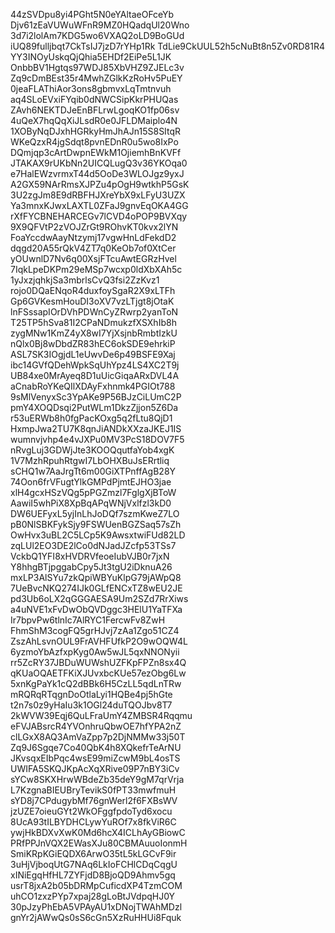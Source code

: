 44zSVDpu8yi4PGht5N0eYAltaeOFceYb
Djv61zEaVUWuWFnR9MZ0HQadqUl20Wno
3d7i2lolAm7KDG5wo6VXAQ2oLD9BoGUd
iUQ89fulljbqt7CkTsIJ7jzD7rYHp1Rk
TdLie9CkUUL52h5cNuBt8n5Zv0RD81R4
YY3INOyUskqQjQhia5EHDf2EiPe5L1JK
OnbbBV1Hgtqs97WDJ85XbVHZ9ZJELc3v
Zq9cDmBEst35r4MwhZGlkKzRoHv5PuEY
0jeaFLAThiAor3ons8gbmvxLqTmtnvuh
aq4SLoEVxiFYqib0dNWCSipKkrPHUQas
ZAvh6NEKTDJeEnBFLrwLgoqKO1fp06sv
4uQeX7hqQqXiJLsdR0e0JFLDMaiplo4N
1XOByNqDJxhHGRkyHmJhAJn15S8SItqR
WKeQzxR4jgSdqt8pvnEDnR0u5wo8IxPo
DQmjqp3cArtDwpnEWkM1OjiemhBnKVFf
JTAKAX9rUKbNn2UICQLugQ3v36YKOqa0
e7HalEWzvrmxT44d5OoDe3WLOJgz9yxJ
A2GX59NArRmsXJPZu4pOgH9wtkhP5GsK
3U2zgJm8E9dRBFHJXreYbX9xLFyU3UZX
Ya3mnxKJwxLAXTL0ZFaJ9gnvEqOKA4GG
rXfFYCBNEHARCEGv7lCVD4oPOP9BVXqy
9X9QFVtP2zVOJZrGt9ROhvKT0kvx2lYN
FoaYccdwAayNtzymj17vgwHnLdFekdD2
dqgd20A55rQkV4ZT7q0KeOb7of0XtCer
yOUwnlD7Nv6q00XsjFTcuAwtEGRzHvel
7IqkLpeDKPm29eMSp7wcxp0ldXbXAh5c
1yJxzjqhkjSa3mbrlsCvQ3fsi2ZzKvz1
rojo0DQaENqoR4duxfoySgaR2X9xLTFh
Gp6GVKesmHouDI3oXV7vzLTjgt8jOtaK
lnFSssapIOrDVhPDWnCyZRwrp2yanToN
T25TP5hSva81I2CPaNDmukzfXSXhIb8h
zygMNw1KmZ4yX8wI7YjXsjnbRmbtIzkU
nQlx0Bj8wDbdZR83hEC6okSDE9ehrkiP
ASL7SK3IOgjdL1eUwvDe6p49BSFE9Xaj
ibc14GVfQDehWpkSqUhYpz4LS4XC2T9j
UB84xe0MrAyeq8D1uUicGiqaARxDVL4A
aCnabRoYKeQIlXDAyFxhnmk4PGIOt788
9sMlVenyxSc3YpAKe9P56BJzCiLUmC2P
pmY4XOQDsqi2PutWLm1DkzZjjon5Z6Da
r53uERWb8h0fgPacKOxg5q2fLtu8QjD1
HxmpJwa2TU7K8qnJiANDkXXzaJKEJ1IS
wumnvjvhp4e4vJXPu0MV3PcS18DOV7F5
nRvgLuj3GDWjJte3KOOQqutfaYob4xgK
1V7MzhRpuhRtgwI7LbOHXBuJsERrtliq
sCHQ1w7AaJrgTt6m00GiXTPnffAgB28Y
74Oon6frVFugtYlkGMPdPjmtEJHO3jae
xlH4gcxHSzVQg5pPGZmzl7FglgXjBToW
AawiI5whPiX8XpBqAPqWNjVxlfzl3kD0
DW6UEFyxL5yjInLhJoDQf7szmKweZ7LO
pB0NlSBKFykSjy9FSWUenBGZSaq57sZh
OwHvx3uBL2C5LCp5K9AwsxtwiFUd82LD
zqLUl2EO3DE2lCo0dNJadJZcfp53TSs7
VckbQ1YFI8xHVDRVfeoeIubVJB0r7jxN
Y8hhgBTjpggabCpy5Jt3tgU2iDknuA26
mxLP3AlSYu7zkQpiWBYuKlpG79jAWpQ8
7UeBvcNKQ274IJk0GLfENCxTZ8wEU2JE
pd3Ub6oLX2qGGGAESA9Um2SZd7RrXiws
a4uNVE1xFvDwObQVDggc3HElU1YaTFXa
Ir7bpvPw6tlnIc7AlRYC1FercwFv8ZwH
FhmShM3cogFQ5grHJvj7zAa1Zgo51CZ4
ZszAhLsvnOUL9FrAVHFUfkP2O9wOQW4L
6yzmoYbAzfxpKyg0Aw5wJL5qxNNONyii
rr5ZcRY37JBDuWUWshUZFKpFPZn8sx4Q
qKUaOQAETFKiXJUvxbcKUe57ezObg6Lw
5xnKgPaYk1cQ2dBBk6H5CzLL5qdLnTRw
mRQRqRTqgnDoOtlaLyi1HQBe4pj5hGte
t2n7s0z9yHaIu3k1OGl24duTQOJbv8T7
2kWVW39Eqj6QuLFraUmY4ZMBSR4Rqqmu
eFVJABsrcR4YVOnhruQbwOE7hfYPA2nZ
clLGxX8AQ3AmVaZpp7p2DjNMMw33j50T
Zq9J6Sgqe7Co40QbK4h8XQkefrTeArNU
JKvsqxEIbPqc4wsE99miZcwM9bL4osTS
UWIFA5SKQJKpAcXqXRive09P7nBY3iCv
sYCw8SKXHrwWBdeZb35deY9gM7qrVrja
L7KzgnaBIEUBryTevikS0fPT33mwfmuH
sYD8j7CPdugybMf76gnWerl2f6FXBsWV
jzUZE7oieuGYt2WkOFggfpdoTyd6xocu
8UcA93tILBYDHCLywYuROf7x8fkViR6C
ywjHkBDXvXwK0Md6hcX4ICLhAyGBiowC
PRfPPJnVQX2EWasXJu80CBMAuuoIonmH
SmiKRpKGiEQDX6ArwO35tL5kLGCvF9ir
3uHjVjboqUtG7NAq6LkIoFCHlCDqCqgU
xINiEgqHfHL7ZYFjdD8BjoQD9Ahmv5gq
usrT8jxA2b05bDRMpCuficdXP4TzmCOM
uhCO1zxzPYp7xpaj28gLoBtJVdpqHJ0Y
30pJzyPhEbA5VPAyAU1xDNojTWAhMDzl
gnYr2jAWwQs0sS6cGn5XzRuHHUi8Fquk
